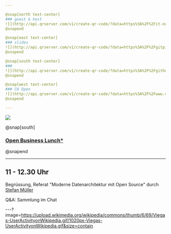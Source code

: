 ```yaml
---

@snap[north text-center]
### guest & host
![](http://api.qrserver.com/v1/create-qr-code/?data=https%3A%2F%2Fit-novum.com&size=250x250&ecc=L)
@snapend

@snap[east text-center]
### slides
![](http://api.qrserver.com/v1/create-qr-code/?data=https%3A%2F%2Fgitpitch.com%2Fbaloise%2Fopen-source%2Fmaster%3Fp%3Ddocs%2Fslides%2Fch-open-obl-2021-01&size=250x250&ecc=L)
@snapend

@snap[south text-center]
### 
![](http://api.qrserver.com/v1/create-qr-code/?data=https%3A%2F%2Fgithub.com%2Fbaloise&size=250x250&ecc=L)
@snapend

@snap[west text-center]
### CH Open
![](http://api.qrserver.com/v1/create-qr-code/?data=https%3A%2F%2Fwww.ch-open.ch&size=250x250&ecc=L)
@snapend

---
```


![](https://www.ch-open.ch/wp-content/uploads/2019/04/logo_chopen_web_big-1.png)

@snap[south]
### [Open Business Lunch*](https://gitlab.com/ch-open/obe/-/boards)
@snapend

---

## 11 - 12.30 Uhr
Begrüssung, Referat "Moderne Datenarchitektur mit Open Source" durch [Stefan Müller](https://it-novum.com/unternehmen/team/stefan-mueller-director-big-data-analytics/)

Q&A: Sammlung im Chat

---?image=https://upload.wikimedia.org/wikipedia/commons/thumb/6/69/Viegas-UserActivityonWikipedia.gif/1020px-Viegas-UserActivityonWikipedia.gif&size=contain
